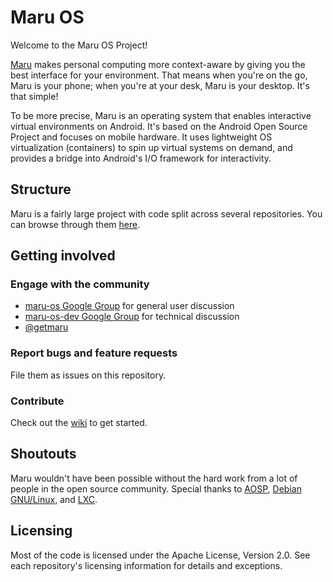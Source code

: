 # Maru OS

Welcome to the Maru OS Project!

[Maru](http://maruos.com) makes personal computing more context-aware by giving you the best interface for your environment. That means when you're on the go, Maru is your phone; when you're at your desk, Maru is your desktop. It's that simple!

To be more precise, Maru is an operating system that enables interactive virtual environments on Android. It's based on the Android Open Source Project and focuses on mobile hardware. It uses lightweight OS virtualization (containers) to spin up virtual systems on demand, and provides a bridge into Android's I/O framework for interactivity.

## Structure

Maru is a fairly large project with code split across several repositories. You can browse through them [here](https://github.com/maruos).

## Getting involved

### Engage with the community

* [maru-os Google Group](https://groups.google.com/forum/#!forum/maru-os) for general user discussion
* [maru-os-dev Google Group](https://groups.google.com/forum/#!forum/maru-os-dev) for technical discussion
* [@getmaru](https://twitter.com/getmaru)

### Report bugs and feature requests

File them as issues on this repository.

### Contribute

Check out the [wiki](https://github.com/maruos/maruos/wiki) to get started.

## Shoutouts

Maru wouldn't have been possible without the hard work from a lot of people in the open source community. Special thanks to [AOSP](https://source.android.com), [Debian GNU/Linux](https://www.debian.org), and [LXC](https://linuxcontainers.org).

## Licensing

Most of the code is licensed under the Apache License, Version 2.0. See each
repository's licensing information for details and exceptions.
